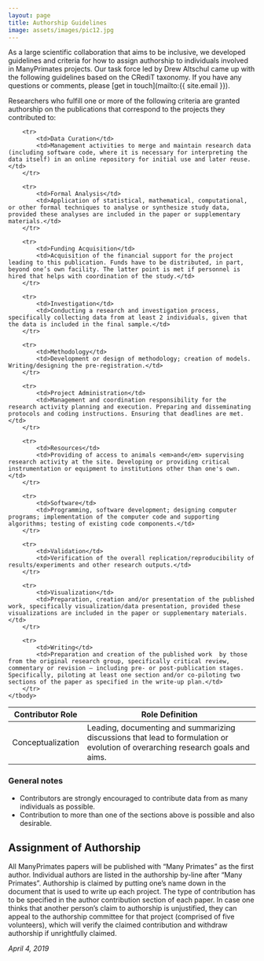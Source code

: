 ```yaml
---
layout: page
title: Authorship Guidelines
image: assets/images/pic12.jpg
---
```


As a large scientific collaboration that aims to be inclusive, we developed guidelines and criteria for how to assign authorship to individuals involved in ManyPrimates projects. Our task force led by Drew Altschul came up with the following guidelines based on the CRediT taxonomy. If you have any questions or comments, please [get in touch](mailto:{{ site.email }}).

Researchers who fulfill one or more of the following criteria are granted authorship on the publications that correspond to the projects they contributed to:

<div class="table-wrapper" style="max-width: 700px">
<table>
    <thead>
        <tr>
            <th>Contributor Role</th>
            <th>Role Definition</th>
        </tr>
    </thead>
    <tbody>
        <tr>
            <td>Conceptualization</td>
            <td>Leading, documenting and summarizing discussions that lead to formulation or evolution of overarching research goals and aims.</td>
        </tr>

        <tr>
            <td>Data Curation</td>
            <td>Management activities to merge and maintain research data (including software code, where it is necessary for interpreting the data itself) in an online repository for initial use and later reuse.</td>
        </tr>

        <tr>
            <td>Formal Analysis</td>
            <td>Application of statistical, mathematical, computational, or other formal techniques to analyse or synthesize study data, provided these analyses are included in the paper or supplementary materials.</td>
        </tr>

        <tr>
            <td>Funding Acquisition</td>
            <td>Acquisition of the financial support for the project leading to this publication. Funds have to be distributed, in part, beyond one’s own facility. The latter point is met if personnel is hired that helps with coordination of the study.</td>
        </tr>

        <tr>
            <td>Investigation</td>
            <td>Conducting a research and investigation process, specifically collecting data from at least 2 individuals, given that the data is included in the final sample.</td>
        </tr>

        <tr>
            <td>Methodology</td>
            <td>Development or design of methodology; creation of models. Writing/designing the pre-registration.</td>
        </tr>

        <tr>
            <td>Project Administration</td>
            <td>Management and coordination responsibility for the research activity planning and execution. Preparing and disseminating protocols and coding instructions. Ensuring that deadlines are met.</td>
        </tr>

        <tr>
            <td>Resources</td>
            <td>Providing of access to animals <em>and</em> supervising research activity at the site. Developing or providing critical instrumentation or equipment to institutions other than one's own.</td>
        </tr>

        <tr>
            <td>Software</td>
            <td>Programming, software development; designing computer programs; implementation of the computer code and supporting algorithms; testing of existing code components.</td>
        </tr>

        <tr>
            <td>Validation</td>
            <td>Verification of the overall replication/reproducibility of results/experiments and other research outputs.</td>
        </tr>

        <tr>
            <td>Visualization</td>
            <td>Preparation, creation and/or presentation of the published work, specifically visualization/data presentation, provided these visualizations are included in the paper or supplementary materials.</td>
        </tr>

        <tr>
            <td>Writing</td>
            <td>Preparation and creation of the published work  by those from the original research group, specifically critical review, commentary or revision – including pre- or post-publication stages. Specifically, piloting at least one section and/or co-piloting two sections of the paper as specified in the write-up plan.</td>
        </tr>
    </tbody>
</table>
</div>

### General notes

- Contributors are strongly encouraged to contribute data from as many individuals as possible.
- Contribution to more than one of the sections above is possible and also desirable.

## Assignment of Authorship

All ManyPrimates papers will be published with “Many Primates” as the first author. Individual authors are listed in the authorship by-line after “Many Primates”. Authorship is claimed by putting one’s name down in the document that is used to write up each project. The type of contribution has to be specified in the author contribution section of each paper. In case one thinks that another person’s claim to authorship is unjustified, they can appeal to the authorship committee for that project (comprised of five volunteers), which will verify the claimed contribution and withdraw authorship if unrightfully claimed.

*April 4, 2019*